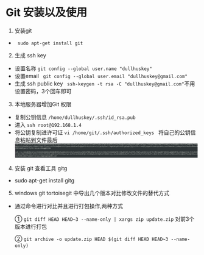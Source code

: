 # Git 安装以及使用

1.  安装git
  * ``` sudo apt-get install git```
  
  
2.  生成 ssh key 
  * 设置名称 ```git config --global user.name "dullhuskey"```
  * 设置email ``` git config --global user.email "dullhuskey@gmail.com"```
  * 生成 ssh public key ``` ssh-keygen -t rsa -C "dullhuskey@gmail.com"```不用设置密码，3个回车即可
  
  
3.  本地服务器增加Git 权限
  * 复制公钥信息  ```/home/dullhuskey/.ssh/id_rsa.pub```
  * 进入 ```ssh root@192.168.1.4```
  * 将公钥复制进许可证   ```vi /home/git/.ssh/authorized_keys ``` 将自己的公钥信息粘贴到文件最后
      ![](选区_001.png)
  

4.  安装 git 查看工具  gitg
   * sudo apt-get install gitg

5.  windows git tortoisegit 中导出几个版本对比修改文件的替代方式
  * 通过命令进行对比并且进行打包操作,两种方式
      
     ① ```git diff HEAD HEAD~3 --name-only | xargs zip update.zip```  对前3个版本进行打包
    
     ② ```git archive -o update.zip HEAD $(git diff HEAD HEAD~3 --name-only)``` 
     
     
